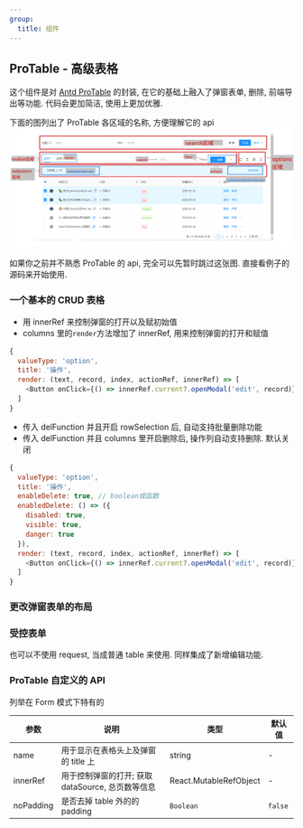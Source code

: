 ```yaml
---
group:
  title: 组件
---
```


## ProTable - 高级表格

这个组件是对 [Antd ProTable](https://procomponents.ant.design/components/table) 的封装, 在它的基础上融入了弹窗表单, 删除, 前端导出等功能. 代码会更加简洁, 使用上更加优雅.

下面的图列出了 ProTable 各区域的名称, 方便理解它的 api ![ProTable各区域名称](./ProTable.png)

如果你之前并不熟悉 ProTable 的 api, 完全可以先暂时跳过这张图. 直接看例子的源码来开始使用.

### 一个基本的 CRUD 表格

- 用 innerRef 来控制弹窗的打开以及赋初始值
- columns 里的`render`方法增加了 innerRef, 用来控制弹窗的打开和赋值

```js
{
  valueType: 'option',
  title: '操作',
  render: (text, record, index, actionRef, innerRef) => [
    <Button onClick={() => innerRef.current?.openModal('edit', record)}>编辑</Button>
  ]
}
```

- 传入 delFunction 并且开启 rowSelection 后, 自动支持批量删除功能
- 传入 delFunction 并且 columns 里开启删除后, 操作列自动支持删除. 默认关闭

```js
{
  valueType: 'option',
  title: '操作',
  enableDelete: true, // boolean或函数
  enabledDelete: () => ({
    disabled: true,
    visible: true,
    danger: true
  }),
  render: (text, record, index, actionRef, innerRef) => [
    <Button onClick={() => innerRef.current?.openModal('edit', record)}>编辑</Button>
  ]
}
```

<code src="./basic/index.tsx"></code>

### 更改弹窗表单的布局

<code src="./modalFormLayout/index.tsx"></code>

### 受控表单

也可以不使用 request, 当成普通 table 来使用. 同样集成了新增编辑功能.

<code src="./controlled/index.tsx"></code>

### ProTable 自定义的 API

列举在 Form 模式下特有的

| 参数      | 说明                                              | 类型                   | 默认值  |
| --------- | ------------------------------------------------- | ---------------------- | ------- |
| name      | 用于显示在表格头上及弹窗的 title 上               | string                 | -       |
| innerRef  | 用于控制弹窗的打开; 获取 dataSource, 总页数等信息 | React.MutableRefObject | -       |
| noPadding | 是否去掉 table 外的的 padding                     | `Boolean`              | `false` |
